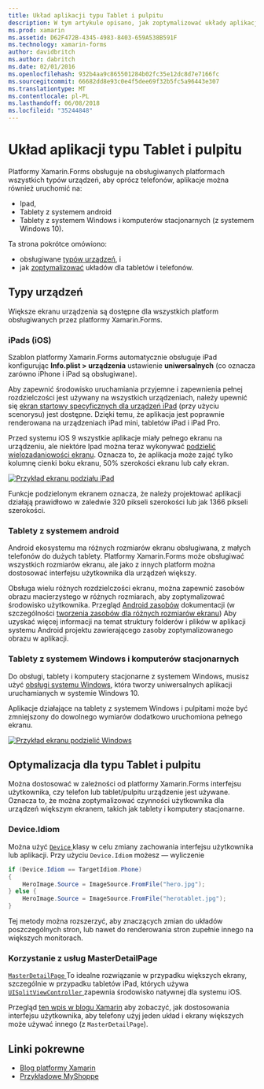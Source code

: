 ```yaml
---
title: Układ aplikacji typu Tablet i pulpitu
description: W tym artykule opisano, jak zoptymalizować układy aplikacji platformy Xamarin.Forms dla tabletów przeciwieństwie telefonów.
ms.prod: xamarin
ms.assetid: D62F472B-4345-4983-8403-659A538B591F
ms.technology: xamarin-forms
author: davidbritch
ms.author: dabritch
ms.date: 02/01/2016
ms.openlocfilehash: 932b4aa9c865501284b02fc35e12dc8d7e7166fc
ms.sourcegitcommit: 66682dd8e93c0e4f5dee69f32b5fc5a96443e307
ms.translationtype: MT
ms.contentlocale: pl-PL
ms.lasthandoff: 06/08/2018
ms.locfileid: "35244848"
---
```

# <a name="layout-for-tablet-and-desktop-apps"></a>Układ aplikacji typu Tablet i pulpitu

Platformy Xamarin.Forms obsługuje na obsługiwanych platformach wszystkich typów urządzeń, aby oprócz telefonów, aplikacje można również uruchomić na:

* Ipad,
* Tablety z systemem android
* Tablety z systemem Windows i komputerów stacjonarnych (z systemem Windows 10).

Ta strona pokrótce omówiono:

* obsługiwane [typów urządzeń](#Device_Types), i
* jak [zoptymalizować](#optimize) układów dla tabletów i telefonów.

<a name="Device_Types" />

## <a name="device-types"></a>Typy urządzeń

Większe ekranu urządzenia są dostępne dla wszystkich platform obsługiwanych przez platformy Xamarin.Forms.

### <a name="ipads-ios"></a>iPads (iOS)

Szablon platformy Xamarin.Forms automatycznie obsługuje iPad konfigurując **Info.plist > urządzenia** ustawienie **uniwersalnych** (co oznacza zarówno iPhone i iPad są obsługiwane).

Aby zapewnić środowisko uruchamiania przyjemne i zapewnienia pełnej rozdzielczości jest używany na wszystkich urządzeniach, należy upewnić się [ekran startowy specyficznych dla urządzeń iPad](~/ios/app-fundamentals/images-icons/launch-screens.md) (przy użyciu scenorysu) jest dostępne. Dzięki temu, że aplikacja jest poprawnie renderowana na urządzeniach iPad mini, tabletów iPad i iPad Pro.

Przed systemu iOS 9 wszystkie aplikacje miały pełnego ekranu na urządzeniu, ale niektóre Ipad można teraz wykonywać [podzielić wielozadaniowości ekranu](~/ios/platform/multitasking.md).
Oznacza to, że aplikacja może zająć tylko kolumnę cienki boku ekranu, 50% szerokości ekranu lub cały ekran.

[![](tablet-images/ipad-sml.png "Przykład ekranu podziału iPad")](tablet-images/ipad.png#lightbox "iPad przykład ekranu podziału")

Funkcje podzielonym ekranem oznacza, że należy projektować aplikacji działają prawidłowo w zaledwie 320 pikseli szerokości lub jak 1366 pikseli szerokości.

### <a name="android-tablets"></a>Tablety z systemem android

Android ekosystemu ma różnych rozmiarów ekranu obsługiwana, z małych telefonów do dużych tablety. Platformy Xamarin.Forms może obsługiwać wszystkich rozmiarów ekranu, ale jako z innych platform można dostosować interfejsu użytkownika dla urządzeń większy.

Obsługa wielu różnych rozdzielczości ekranu, można zapewnić zasobów obrazu macierzystego w różnych rozmiarach, aby zoptymalizować środowisko użytkownika.
Przegląd [Android zasobów](~/android/app-fundamentals/resources-in-android/index.md) dokumentacji (w szczególności [tworzenia zasobów dla różnych rozmiarów ekranu](~/android/app-fundamentals/resources-in-android/resources-for-varying-screens.md)) Aby uzyskać więcej informacji na temat struktury folderów i plików w aplikacji systemu Android projektu zawierającego zasoby zoptymalizowanego obrazu w aplikacji.

### <a name="windows-tablets-and-desktops"></a>Tablety z systemem Windows i komputerów stacjonarnych

Do obsługi, tablety i komputery stacjonarne z systemem Windows, musisz użyć [obsługi systemu Windows](~/xamarin-forms/platform/windows/installation/index.md), która tworzy uniwersalnych aplikacji uruchamianych w systemie Windows 10.

Aplikacje działające na tablety z systemem Windows i pulpitami może być zmniejszony do dowolnego wymiarów dodatkowo uruchomiona pełnego ekranu.

[![](tablet-images/splitscreen-sml.png "Przykład ekranu podzielić Windows")](tablet-images/splitscreen.png#lightbox "przykład ekranu podział systemu Windows")


<a name="optimize" />

## <a name="optimizing-for-tablet-and-desktop"></a>Optymalizacja dla typu Tablet i pulpitu

Można dostosować w zależności od platformy Xamarin.Forms interfejsu użytkownika, czy telefon lub tablet/pulpitu urządzenie jest używane. Oznacza to, że można zoptymalizować czynności użytkownika dla urządzeń większym ekranem, takich jak tablety i komputery stacjonarne.


### <a name="deviceidiom"></a>Device.Idiom

Można użyć [ `Device` ](~/xamarin-forms/platform/device.md) klasy w celu zmiany zachowania interfejsu użytkownika lub aplikacji. Przy użyciu `Device.Idiom` możesz — wyliczenie

```csharp
if (Device.Idiom == TargetIdiom.Phone)
{
    HeroImage.Source = ImageSource.FromFile("hero.jpg");
} else {
    HeroImage.Source = ImageSource.FromFile("herotablet.jpg");
}
```

Tej metody można rozszerzyć, aby znaczących zmian do układów poszczególnych stron, lub nawet do renderowania stron zupełnie innego na większych monitorach.

### <a name="leveraging-masterdetailpage"></a>Korzystanie z usług MasterDetailPage

[ `MasterDetailPage` ](https://developer.xamarin.com/api/type/Xamarin.Forms.MasterDetailPage/) To idealne rozwiązanie w przypadku większych ekrany, szczególnie w przypadku tabletów iPad, których używa [ `UISplitViewController` ](https://developer.xamarin.com/api/type/UIKit.UISplitViewController/) zapewnia środowisko natywnej dla systemu iOS.

Przegląd [ten wpis w blogu Xamarin](https://blog.xamarin.com/bringing-xamarin-forms-apps-to-tablets/) aby zobaczyć, jak dostosowania interfejsu użytkownika, aby telefony użyj jeden układ i ekrany większych może używać innego (z `MasterDetailPage`).



## <a name="related-links"></a>Linki pokrewne

- [Blog platformy Xamarin](https://blog.xamarin.com/bringing-xamarin-forms-apps-to-tablets/)
- [Przykładowe MyShoppe](https://github.com/jamesmontemagno/myshoppe)
